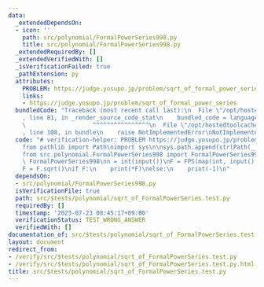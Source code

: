 ```yaml
---
data:
  _extendedDependsOn:
  - icon: ''
    path: src/polynomial/FormalPowerSeries998.py
    title: src/polynomial/FormalPowerSeries998.py
  _extendedRequiredBy: []
  _extendedVerifiedWith: []
  _isVerificationFailed: true
  _pathExtension: py
  attributes:
    PROBLEM: https://judge.yosupo.jp/problem/sqrt_of_formal_power_series
    links:
    - https://judge.yosupo.jp/problem/sqrt_of_formal_power_series
  bundledCode: "Traceback (most recent call last):\n  File \"/opt/hostedtoolcache/Python/3.11.4/x64/lib/python3.11/site-packages/onlinejudge_verify/documentation/build.py\"\
    , line 81, in _render_source_code_stat\n    bundled_code = language.bundle(\n\
    \                   ^^^^^^^^^^^^^^^^\n  File \"/opt/hostedtoolcache/Python/3.11.4/x64/lib/python3.11/site-packages/onlinejudge_verify/languages/python.py\"\
    , line 108, in bundle\n    raise NotImplementedError\nNotImplementedError\n"
  code: "# verification-helper: PROBLEM https://judge.yosupo.jp/problem/sqrt_of_formal_power_series\n\
    from pathlib import Path\nimport sys\n\nsys.path.append(str(Path(__file__).resolve().parent.parent.parent.parent))\n\
    from src.polynomial.FormalPowerSeries998 import FormalPowerSeries998\n\nFPS =\
    \ FormalPowerSeries998\nn = int(input())\nF = FPS(map(int, input().split()))\n\
    F = F.sqrt()\nif F:\n    print(*F)\nelse:\n    print(-1)\n"
  dependsOn:
  - src/polynomial/FormalPowerSeries998.py
  isVerificationFile: true
  path: src/$tests/polynomial/sqrt_of_FormalPowerSeries.test.py
  requiredBy: []
  timestamp: '2023-07-23 08:45:17+09:00'
  verificationStatus: TEST_WRONG_ANSWER
  verifiedWith: []
documentation_of: src/$tests/polynomial/sqrt_of_FormalPowerSeries.test.py
layout: document
redirect_from:
- /verify/src/$tests/polynomial/sqrt_of_FormalPowerSeries.test.py
- /verify/src/$tests/polynomial/sqrt_of_FormalPowerSeries.test.py.html
title: src/$tests/polynomial/sqrt_of_FormalPowerSeries.test.py
---
```

